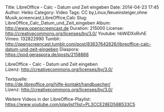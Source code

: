 Title: LibreOffice - Calc - Datum und Zeit eingeben
Date: 2014-04-23 17:45
Author: Heiko
Category: Video
Tags: CC by,Linux,Neueinsteiger,ohne Musik,screencast,LibreOffice,Calc
Slug: LibreOffice_Calc_Datum_und_Zeit_eingeben
Album: http://www.openscreencast.de
Duration: 215000
License: http://creativecommons.org/licenses/by/3.0/
Youtube: hbWiDXxRvhE
Vimeo: 132822990
Tumblr: http://openscreencast.tumblr.com/post/83637642626/libreoffice-calc-datum-und-zeit-eingeben
Diaspora: https://pod.geraspora.de/posts/2158866

LibreOffice - Calc - Datum und Zeit eingeben  
Lizenz: <http://creativecommons.org/licenses/by/3.0/>  
  
Textquelle:  
<http://de.libreoffice.org/hilfe-kontakt/handbuecher/>  
Lizenz: <http://creativecommons.org/licenses/by/3.0/>  
  
Weitere Videos in der LibreOffice-Playlist:
<https://www.youtube.com/playlist?list=PL3CCE28ED58B533C5>  
  

